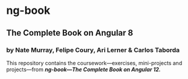 # ng-book

## The Complete Book on Angular 8

### by Nate Murray, Felipe Coury, Ari Lerner &amp; Carlos Taborda

This repository contains the coursework&mdash;exercises, mini-projects and projects&mdash;from
**_ng-book&mdash;The Complete Book on Angular 12._**
